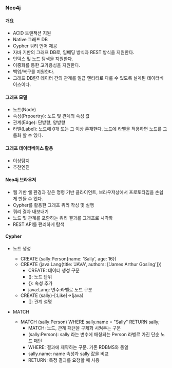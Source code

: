### Neo4j

#### 개요
- ACID 트랜잭션 지원
- Native 그래프 DB
- Cypher 쿼리 언어 제공
- 자바 기반의 그래프 DB로, 임베딩 방식과 REST 방식을 지원한다.
- 인덱스 및 노드 탐색을 지원한다.
- 이중화를 통한 고가용성을 지원한다.
- 백업/복구를 지원한다.
- 그래프 DB란? 데이터 간의 관계를 일급 엔티티로 다룰 수 있도록 설계된 데이터베이스이다.

#### 그래프 모델
- 노드(Node)
- 속성(Prpoertry): 노드 및 관계의 속성 값
- 관계(Edge): 단방향, 양방향
- 라벨(Label): 노드에 0개 또는 그 이상 존재한다. 노드에 라벨을 적용하면 노드를 그룹화 할 수 있다.


#### 그래프 데이터베이스 활용
- 이상탐지
- 추천엔진

#### Neo4j 브라우저
- 웹 기반 쉘 환경과 같은 명령 기반 클라이언트, 브라우저상에서 프로토타입을 손쉽게 만들 수 있다.
- Cypher를 활용한 그래프 쿼리 작성 및 실행
- 쿼리 결과 내보내기
- 노드 및 관계를 포함하는 쿼리 결과를 그래프로 시각화
- REST API를 편리하게 탐색

#### Cypher 
- 노드 생성
  - CREATE (sally:Person{name: 'Sally', age: 16})
  - CREATE (java:Lang{title: 'JAVA', authors: ['James Arthur Gosling']})
    - CREATE: 데이터 생성 구문
    - (): 노드 단위
    - {}: 속성 추가
    - java:Lang: 변수:라벨로 노드 구분
  - CREATE (sally)-[:Like]->(java)
    - []: 관계 설명

- MATCH
  - MATCH (sally:Person) WHERE sally.name = "Sally" RETURN sally;
    - MATCH: 노드, 관계 패턴을 구체화 시켜주는 구문
    - (sally:Person): sally 라는 변수에 매칭되는 Person 라벵르 가진 단순 노드 패턴
    - WHERE: 결과에 제약하는 구문. 기존 RDBMS와 동일
    - sally.name: name 속성과 sally 값을 비교
    - RETURN: 특정 결과를 요청할 때 사용
